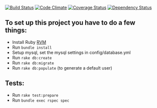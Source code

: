 [![Build Status](https://travis-ci.org/Keithbsmiley/asc_476.png?branch=master)](https://travis-ci.org/Keithbsmiley/asc_476)
[![Code Climate](https://codeclimate.com/github/Keithbsmiley/asc_476.png)](https://codeclimate.com/github/Keithbsmiley/asc_476)
[![Coverage Status](https://coveralls.io/repos/Keithbsmiley/asc_476/badge.png)](https://coveralls.io/r/Keithbsmiley/asc_476)
[![Dependency Status](https://gemnasium.com/Keithbsmiley/asc_476.png)](https://gemnasium.com/Keithbsmiley/asc_476)

## To set up this project you have to do a few things:

- Install Ruby [RVM](http://rvm.io/)
- Run `bundle install`
- Setup mysql, set the mysql settings in config/database.yml
- Run `rake db:create`
- Run `rake db:migrate`
- Run `rake db:populate` (to generate a default user)

## Tests:

- Run `rake test:prepare`
- Run `bundle exec rspec spec`
